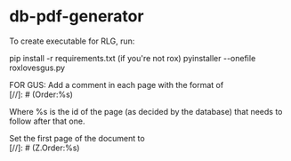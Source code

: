 # db-pdf-generator
To create executable for RLG, run:

pip install -r requirements.txt (if you're not rox)
pyinstaller --onefile roxlovesgus.py

FOR GUS:
Add a comment in each page with the format of <br>
[//]: # (Order:%s) <br>

Where %s is the id of the page (as decided by the database) that needs to follow after that one.

Set the first page of the document to <br>
[//]: # (Z.Order:%s)
